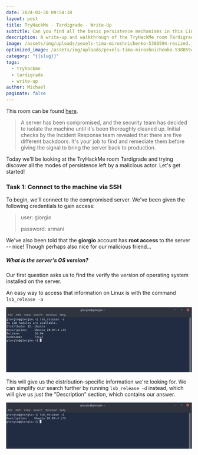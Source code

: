 ```yaml
---
date: 2024-03-30 09:54:18
layout: post
title: TryHackMe - Tardigrade - Write-Up
subtitle: Can you find all the basic persistence mechanisms in this Linux endpoint?
description: A write-up and walkthrough of the TryHackMe room Tardigrade
image: /assets/img/uploads/pexels-tima-miroshnichenko-5380594-resized.jpg
optimized_image: /assets/img/uploads/pexels-tima-miroshnichenko-5380594.jpg
category: "{{slug}}"
tags:
  - tryhackme
  - tardigrade
  - write-up
author: Michael
paginate: false
---
```

This room can be found [here](https://tryhackme.com/r/room/tardigrade).

> A server has been compromised, and the security team has decided to isolate the machine until it's been thoroughly cleaned up. Initial checks by the Incident Response team revealed that there are five different backdoors. It's your job to find and remediate them before giving the signal to bring the server back to production.

Today we'll be looking at the TryHackMe room Tardigrade and trying discover all the modes of persistence left by a malicious actor.  Let's get started!

### Task 1: Connect to the machine via SSH

To begin, we'll connect to the compromised server.  We've been given the following credentials to gain access:

> user: giorgio
>
> password: armani

We've also been told that the **giorgio** account has **root access** to the server -- nice! Though perhaps also nice for our malicious friend...

##### What is the server's OS version?

Our first question asks us to find the verify the version of operating system installed on the server.

An easy way to access that information on Linux is with the command `lsb_release -a`

![lsb_release -a output](/assets/img/uploads/lsb_release-a.png "output of lsb_release -a")

This will give us the distribution-specific information we're looking for.  We can simplify our search further by running `lsb_release -d` instead, which will give us just the "Description" section, which contains our answer.

![lsb_release -d output](/assets/img/uploads/lsb_release-d.png "output of lsb_release -d")